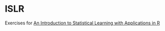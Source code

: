 # ISLR
Exercises for [An Introduction to Statistical Learning with Applications in R](http://www-bcf.usc.edu/~gareth/ISL/)
